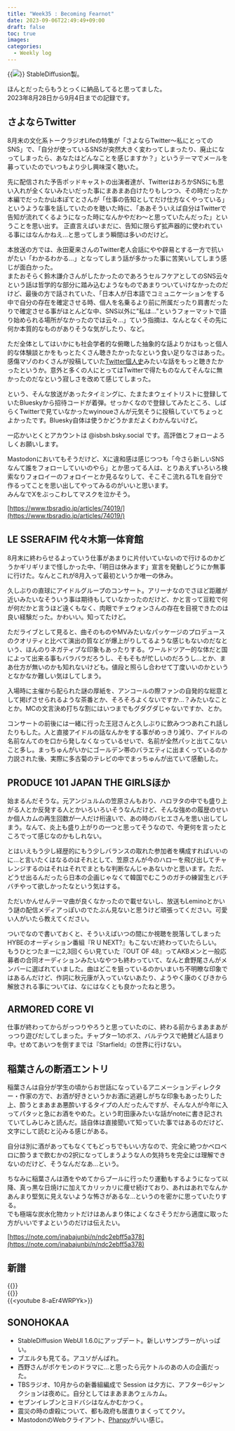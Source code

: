 ```yaml
---
title: "Week35 : Becoming Fearnot"
date: 2023-09-06T22:49:49+09:00
draft: false
toc: true
images:
categories:
  - Weekly log
---
```

{{<image src="/images/2023/0903_sd_genital-cooler.webp">}}
StableDiffusion製。

ほんとだったらもうとっくに納品してると思ってました。  
2023年8月28日から9月4日までの記録です。

## さよならTwitter

8月末の文化系トークラジオLifeの特集が「さよならTwitter～私にとってのSNS」で、「自分が使っているSNSが突然大きく変わってしまったり、廃止になってしまったら、あなたはどんなことを感じますか？」というテーマでメールを募っていたのでいつもより少し興味深く聴いた。

先に配信された予告ポッドキャストの出演者達が、TwitterはおろかSNSにも思い入れが全くないみたいだった事にまあまあ白けたりもしつつ、その時だったか本編でだったか山本ぽてとさんが「仕事の告知としてだけ仕方なくやっている」というような事を話していたのを聴いた時に、「ああそういえば自分はTwitterで告知が流れてくるようになった時になんかやだわ～と思っていたんだった」ということを思い出す。
正直言えばいまだに、告知に限らず拡声器的に使われている事にはなんかねえ…と思ってしまう瞬間は多いのだけど。

本放送の方では、永田夏来さんのTwitter老人会話にやや辟易とする一方で抗いがたい「わかるわかる…」となってしまう話が多かった事に苦笑いしてしまう感じが面白かった。    
またおそらく鈴木謙介さんがしたかったのであろうセルフケアとしてのSNS云々という話は哲学的な部分に踏み込むようなものであまりついていけなかったのだけど、最後の方で話されていた、「日本人が日本語でコミュニケーションをする中で自分の存在を確定させる時、個人を名乗るより前に所属だったり肩書だったりで確定させる事がほとんどな中、SNS以外に”私は…”というフォーマットで語り始められる場所がなかったのでは云々…」ていう指摘は、なんとなくその先に何か本質的なものがありそうな気がしたり、など。

ただ全体としてはいかにも社会学者的な俯瞰した抽象的な話よりかはもっと個人的な体験談とかをもっとたくさん聴きたかったなという食い足りなさはあった。  
感傷マゾのわくさんが投稿していた[Twitter個人史](https://note.com/kansyo_maso/n/n373852ecb3b6)みたいな話をもっと聴きたかったというか。意外と多くの人にとってはTwitterで得たものなんてそんなに無かったのだなという寂しさを改めて感じてしまった。

という、そんな放送があったタイミングに、たまたまウェイトリストに登録していたBlueskyから招待コードが着弾。せっかくなので登録してみたところ、しばらくTwitterで見ていなかったwyinoueさんが元気そうに投稿していてちょっとよかったです。Bluesky自体は使うかどうかまだよくわかんないけど。

一応かいとくとアカウントは @isbsh.bsky.social です。高評価とフォローよろしくお願いします。

Mastodonにおいてもそうだけど、Xに違和感は感じつつも「今さら新しいSNSなんて誰をフォローしていいのやら」とか思ってる人は、とりあえずいろいろ検索なりフォロイーのフォロイーとか見るなりして、そこそこ流れるTLを自分で作るってことを思い出してやってみるのがいいと思います。  
みんなでXをぶっこわしてマスクを泣かそう。

[https://www.tbsradio.jp/articles/74019/](https://www.tbsradio.jp/articles/74019/)

## LE SSERAFIM 代々木第一体育館

8月末に終わらせるよっていう仕事があまりに片付いていないので行けるのかどうかギリギリまで怪しかった中、「明日は休みます」宣言を発動しどうにか無事に行けた。なんとこれが8月入って最初というか唯一の休み。

久しぶりの直球にアイドルグループのコンサート。アリーナなのでさほど距離が近いみたいなそういう事は期待もしていなかったのだけど、かと言って豆粒で何が何だかと言うほど遠くもなく、肉眼でチェウォンさんの存在を目視できたのは良い経験だった。かわいい。知ってたけど。

ただライブとして見ると、曲そのものやMVみたいなパッケージのプロデュースのクオリティと比べて演出の質などが爆上がりしてるような感じもないのだなという、ほんのりネガティブな印象もあったりする。ワールドツアー的な体だと国によって出来る事もバラバラだろうし、そもそもが忙しいのだろうし…とか、まあ仕方が無いのかも知れないけども。値段と照らし合わせて丁度いいのかというとなかなか難しい気はしてしまう。

入場時に主催から配られた謎の厚紙を、アンコールの際ファンの自発的な総意として掲げさせられるような茶番とか、そろそろよくないですか…？みたいなこととか。MCの文言決め打ちな割にはいつまでもグダグダじゃないですか、とか。

コンサートの前後には一緒に行った王冠さんと久しぶりに飲みつつあれこれ話したりもした。人と直接アイドルの話なんかをする事がめっきり減り、アイドルの名前なんてのを口から発しなくなっているせいで、名前が全然パッと出てこないこと多し。まっちゅんがいかにゴールデン帯のバラエティに出まくっているのか力説された後、実際に多古菊のテレビの中でまっちゅんが出ていて感動した。

## **PRODUCE 101 JAPAN THE GIRLSほか**

始まるんだそうな。元アンジュルムの笠原さんもおり、ハロヲタの中でも盛り上がる人とか反発する人とかいろいろいそうなんだけど、そんな強めの履歴のせいか個人カムの再生回数が一人だけ桁違いで、あの時のバヒエさんを思い出してしまう。なんて、炎上も盛り上がりの一つと思ってそうなので、今更何を言ったところでって感じなのかもしれない。

とはいえもう少し経歴的にもう少しバランスの取れた参加者を構成すればいいのに…と言いたくはなるのはそれとして、笠原さんが今のハローを飛び出してチャレンジするのはそれはそれでまともな判断なんじゃあないかと思います。ただ、どうせ出るんだったら日本の企画じゃなくて韓国でむこうのガチの練習生とバチバチやって欲しかったなという気はする。

ただいかんせんテーマ曲が良くなかったので載せないし、放送もLeminoとかいう謎の配信メディアっぽいのでたぶん見ないと思うけど頑張ってください。可愛い人がいたら教えてください。

ついでなので書いておくと、そういえばいつの間にか視聴を脱落してしまったHYBEのオーディション番組『R U NEXT?』もこないだ終わっていたらしい。  
もうひとつたまーに2,3回くらい見ていた『OUT OF 48』ってAKBメンと一般応募者の合同オーディションみたいなやつも終わっていて、なんと倉野尾さんがメンバーに選ばれていました。曲はどこを狙っているのかいまいち不明瞭な印象ではあるんだけど、作詞に秋元康が入っていないあたり、ようやく康のくびきから解放される事については、なにはなくとも良かったねと思う。

## ARMORED CORE VI

仕事が終わってからがっつりやろうと思っていたのに、終わる前からまあまあがっつり遊びだしてしまった。チャプター1のボス、バルテウスで絶賛どん詰まり中。せめてあいつを倒すまでは『Starfield』の世界に行けない。

## 稲葉さんの断酒エントリ

稲葉さんは自分が学生の頃からお世話になっているアニメーションディレクター・作家の方で、お酒が好きというかお酒に逃避しがちな印象もあったりした上、酔うとまあまあ悪酔いするタイプの人だったんですが、そんな人が今年に入ってパタッと急にお酒をやめた。という町田康みたいな話がnoteに書き記されていてしみじみと読んだ。話自体は直接聞いて知っていた事ではあるのだけど、文字にして読むと沁みる感じがある。

自分は別に酒があってもなくてもどっちでもいい方なので、完全に絶つかベロベロに酔うまで飲むかの2択になってしまうような人の気持ちを完全には理解できないのだけど、そうなんだなあ…という。

ちなみに稲葉さんは酒をやめてからプールに行ったり運動もするようになって以降、真っ黒な日焼けに加えてカリッカリに痩せ続けており、あれはあれでなんかあんまり堅気に見えないような怖さがあるな…というのを密かに思っていたりする。  
でも極端な炭水化物カットだけはあんまり体によくなさそうだから適度に取った方がいいですよというのだけは伝えたい。

[https://note.com/inabajunbi/n/ndc2ebff5a378](https://note.com/inabajunbi/n/ndc2ebff5a378)

## 新譜

{{<youtube yn50VcCWl2I>}}  
{{<youtube H0Ugx2a_-tw>}}  
{{<youtube 8-aEr4WRPYk>}}

## SONOHOKAA

- StableDiffusion WebUI 1.6.0にアップデート。新しいサンプラーがいっぱい。
- ブエルタも見てる。アユソがんばれ。
- 西野さんがポケモンのドラマに…と思ったら元ケトルのあの人の企画だった。
- TBSラジオ、10月からの新番組編成で Session は夕方に、アフター6ジャンクションは夜めに。自分としてはまあまあウェルカム。
- セブンイレブンとヨドバシはなんかむかつく。
- 震災の時の虐殺について、都も政府も居直りまくっててクソ。
- MastodonのWebクライアント、[Phanpy](https://phanpy.social/)がいい感じ。
